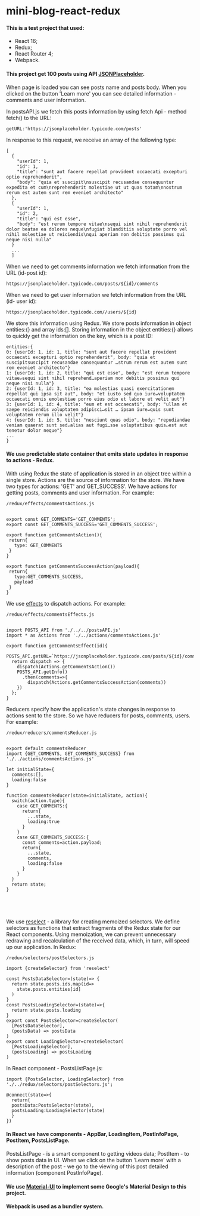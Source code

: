 # mini-blog-react-redux

#### This is a test project that used:
* React 16;
* Redux;
* React Router 4;
* Webpack.

#### This project get 100 posts using API [JSONPlaceholder](https://jsonplaceholder.typicode.com/).
When page is loaded you can see posts name and posts body. When you clicked on the button 'Learn more' you can see detailed information - comments and user information.

In postsAPI.js we fetch this posts information by using fetch Api - method fetch() to the URL:
```
getURL:'https://jsonplaceholder.typicode.com/posts'
```
In response to this request, we receive an array of the following type:
```
[
  {
    "userId": 1,
    "id": 1,
    "title": "sunt aut facere repellat provident occaecati excepturi optio reprehenderit",
    "body": "quia et suscipit\nsuscipit recusandae consequuntur expedita et cum\nreprehenderit molestiae ut ut quas totam\nnostrum rerum est autem sunt rem eveniet architecto"
  },
  {
    "userId": 1,
    "id": 2,
    "title": "qui est esse",
    "body": "est rerum tempore vitae\nsequi sint nihil reprehenderit dolor beatae ea dolores neque\nfugiat blanditiis voluptate porro vel nihil molestiae ut reiciendis\nqui aperiam non debitis possimus qui neque nisi nulla"
  }
  ...
  ]
```
When we need to get comments information we fetch information from the URL (id-post id):
```
https://jsonplaceholder.typicode.com/posts/${id}/comments
```
When we need to get user information we fetch information from the URL (id- user id):
```
https://jsonplaceholder.typicode.com//users/${id}
```

We store this information using Redux.
We store posts information in object entities:{} and array ids:[]. Storing information in the object entities:{} allows to quickly get the information on the key, which is a post ID:
```
entities:{
0: {userId: 1, id: 1, title: "sunt aut facere repellat provident occaecati excepturi optio reprehenderit", body: "quia et suscipitsuscipit recusandae consequuntur …strum rerum est autem sunt rem eveniet architecto"}
1: {userId: 1, id: 2, title: "qui est esse", body: "est rerum tempore vitae↵sequi sint nihil reprehend…aperiam non debitis possimus qui neque nisi nulla"}
2: {userId: 1, id: 3, title: "ea molestias quasi exercitationem repellat qui ipsa sit aut", body: "et iusto sed quo iure↵voluptatem occaecati omnis emolestiae porro eius odio et labore et velit aut"}
3: {userId: 1, id: 4, title: "eum et est occaecati", body: "ullam et saepe reiciendis voluptatem adipisci↵sit … ipsam iure↵quis sunt voluptatem rerum illo velit"}
4: {userId: 1, id: 5, title: "nesciunt quas odio", body: "repudiandae veniam quaerat sunt sed↵alias aut fugi…sse voluptatibus quis↵est aut tenetur dolor neque"}
...
}
```
 #### We use predictable state container that emits state updates in response to actions - Redux. 
 With using Redux the state of application is stored in an object tree within a single store.
 Actions are the source of information for the store. We have two types for actions: 'GET' and'GET_SUCCESS'.
 We have actions for getting posts, comments and user information. For example:
 ```
/redux/effects/commentsActions.js 
 
 
export const GET_COMMENTS='GET_COMMENTS';
export const GET_COMMENTS_SUCCESS='GET_COMMENTS_SUCCESS';

export function getCommentsAction(){
  return{
    type: GET_COMMENTS
  }
}

export function getCommentsSuccessAction(payload){
  return{
    type:GET_COMMENTS_SUCCESS,
    payload
  }
}
```
 We use [effects](https://github.com/redux-effects/redux-effects) to dispatch actions. For example:
```
/redux/effects/commentsEffects.js
 

import POSTS_API from './../../postsAPI.js'
import * as Actions from './../actions/commentsActions.js'

export function getCommentsEffect(id){
  POSTS_API.getURL=`https://jsonplaceholder.typicode.com/posts/${id}/comments`;
  return dispatch => {
    dispatch(Actions.getCommentsAction())
    POSTS_API.getInfo()
      .then(comments=>{      
        dispatch(Actions.getCommentsSuccessAction(comments))
    })
  };
}
 ```
 
Reducers specify how the application's state changes in response to actions sent to the store. So we have reducers for posts, comments, users. For example:
```
/redux/reducers/commentsReducer.js


export default commentsReducer
import {GET_COMMENTS, GET_COMMENTS_SUCCESS} from './../actions/commentsActions.js'

let initialState={
  comments:[],
  loading:false
}

function commentsReducer(state=initialState, action){
  switch(action.type){
    case GET_COMMENTS:{
      return{
        ...state,
        loading:true
      }
    }
    case GET_COMMENTS_SUCCESS:{
      const comments=action.payload;    
      return{
        ...state,
        comments,
        loading:false
      }
    }  
  }
  return state;
}



  
```
We use [reselect](https://www.npmjs.com/package/reselect) - a library for creating memoized selectors. We define selectors as functions that extract fragments of the Redux state for our React components. Using memoization, we can prevent unnecessary redrawing and recalculation of the received data, which, in turn, will speed up our application.
In Redux:
```
/redux/selectors/postSelectors.js

import {createSelector} from 'reselect'

const PostsDataSelector=(state)=> {
  return state.posts.ids.map(id=>
    state.posts.entities[id]
  )
}
const PostsLoadingSelector=(state)=>{
  return state.posts.loading
}
export const PostsSelector=createSelector(
  [PostsDataSelector],
  (postsData) => postsData
)
export const LoadingSelector=createSelector(
  [PostsLoadingSelector],
  (postsLoading) => postsLoading
)
```
In React component - PostsListPage.js:
```
import {PostsSelector, LoadingSelector} from './../redux/selectors/postSelectors.js';

@connect(state=>{
  return{
  postsData:PostsSelector(state),
  postsLoading:LoadingSelector(state)
  }
})
```
#### In React we have components - AppBar, LoadingItem, PostInfoPage, PostItem, PostsListPage.
PostsListPage - is a smart component to getting videos data;
PostItem - to show posts data in UI. When we click on the button 'Learn more' with a description of the post - we go to the viewing of this post detailed information (component PostInfoPage).

#### We use [Material-UI](https://material-ui.com/) to implement some Google's Material Design to this project.
#### Webpack is used as a bundler system. 
